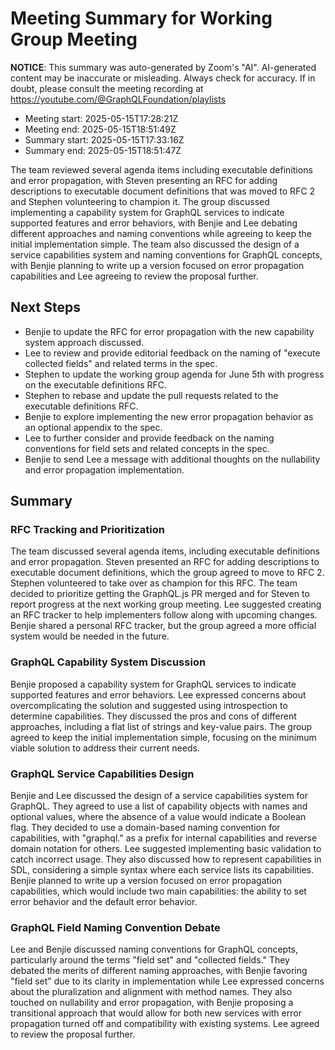 # Meeting Summary for Working Group Meeting

**NOTICE**: This summary was auto-generated by Zoom's "AI". AI-generated
content may be inaccurate or misleading. Always check for accuracy. If in
doubt, please consult the meeting recording at
https://youtube.com/@GraphQLFoundation/playlists

- Meeting start: 2025-05-15T17:28:21Z
- Meeting end: 2025-05-15T18:51:49Z
- Summary start: 2025-05-15T17:33:16Z
- Summary end: 2025-05-15T18:51:47Z

The team reviewed several agenda items including executable definitions and error propagation, with Steven presenting an RFC for adding descriptions to executable document definitions that was moved to RFC 2 and Stephen volunteering to champion it. The group discussed implementing a capability system for GraphQL services to indicate supported features and error behaviors, with Benjie and Lee debating different approaches and naming conventions while agreeing to keep the initial implementation simple. The team also discussed the design of a service capabilities system and naming conventions for GraphQL concepts, with Benjie planning to write up a version focused on error propagation capabilities and Lee agreeing to review the proposal further.

## Next Steps

- Benjie to update the RFC for error propagation with the new capability system approach discussed.
- Lee to review and provide editorial feedback on the naming of "execute collected fields" and related terms in the spec.
- Stephen to update the working group agenda for June 5th with progress on the executable definitions RFC.
- Stephen to rebase and update the pull requests related to the executable definitions RFC.
- Benjie to explore implementing the new error propagation behavior as an optional appendix to the spec.
- Lee to further consider and provide feedback on the naming conventions for field sets and related concepts in the spec.
- Benjie to send Lee a message with additional thoughts on the nullability and error propagation implementation.

## Summary

### RFC Tracking and Prioritization

The team discussed several agenda items, including executable definitions and error propagation. Steven presented an RFC for adding descriptions to executable document definitions, which the group agreed to move to RFC 2. Stephen volunteered to take over as champion for this RFC. The team decided to prioritize getting the GraphQL.js PR merged and for Steven to report progress at the next working group meeting. Lee suggested creating an RFC tracker to help implementers follow along with upcoming changes. Benjie shared a personal RFC tracker, but the group agreed a more official system would be needed in the future.

### GraphQL Capability System Discussion

Benjie proposed a capability system for GraphQL services to indicate supported features and error behaviors. Lee expressed concerns about overcomplicating the solution and suggested using introspection to determine capabilities. They discussed the pros and cons of different approaches, including a flat list of strings and key-value pairs. The group agreed to keep the initial implementation simple, focusing on the minimum viable solution to address their current needs.

### GraphQL Service Capabilities Design

Benjie and Lee discussed the design of a service capabilities system for GraphQL. They agreed to use a list of capability objects with names and optional values, where the absence of a value would indicate a Boolean flag. They decided to use a domain-based naming convention for capabilities, with "graphql." as a prefix for internal capabilities and reverse domain notation for others. Lee suggested implementing basic validation to catch incorrect usage. They also discussed how to represent capabilities in SDL, considering a simple syntax where each service lists its capabilities. Benjie planned to write up a version focused on error propagation capabilities, which would include two main capabilities: the ability to set error behavior and the default error behavior.

### GraphQL Field Naming Convention Debate

Lee and Benjie discussed naming conventions for GraphQL concepts, particularly around the terms "field set" and "collected fields." They debated the merits of different naming approaches, with Benjie favoring "field set" due to its clarity in implementation while Lee expressed concerns about the pluralization and alignment with method names. They also touched on nullability and error propagation, with Benjie proposing a transitional approach that would allow for both new services with error propagation turned off and compatibility with existing systems. Lee agreed to review the proposal further.
